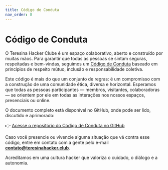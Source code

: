 ```yaml
---
title: Código de Conduta
nav_order: 8
---
```


# **Código de Conduta**

O Teresina Hacker Clube é um espaço colaborativo, aberto e construído por muitas mãos. Para garantir que todas as pessoas se sintam seguras, respeitadas e bem-vindas, seguimos um [Código de Conduta](https://github.com/teresinahc/codigo-de-conduta) baseado em princípios de respeito mútuo, inclusão e responsabilidade coletiva.

Este código é mais do que um conjunto de regras: é um compromisso com a construção de uma comunidade ética, diversa e horizontal. Esperamos que todas as pessoas participantes — membros, visitantes, colaboradoras — se orientem por ele em todas as interações nos nossos espaços, presenciais ou online.

O documento completo está disponível no GitHub, onde pode ser lido, discutido e aprimorado:

👉 [Acesse o repositório do Código de Conduta no GitHub](https://github.com/teresinahc/codigo-de-conduta)

Caso você presencie ou vivencie alguma situação que vá contra esse código, entre em contato com a gente pelo e-mail [**contato@teresinahacker.club**](mailto:contato@teresinahacker.club).

Acreditamos em uma cultura hacker que valoriza o cuidado, o diálogo e a autonomia.